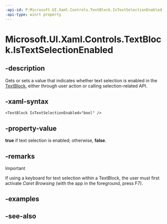 ```yaml
---
-api-id: P:Microsoft.UI.Xaml.Controls.TextBlock.IsTextSelectionEnabled
-api-type: winrt property
---
```


<!-- Property syntax
public bool IsTextSelectionEnabled { get;  set; }
-->

# Microsoft.UI.Xaml.Controls.TextBlock.IsTextSelectionEnabled

## -description
Gets or sets a value that indicates whether text selection is enabled in the [TextBlock](textblock.md), either through user action or calling selection-related API.

## -xaml-syntax

```xaml
<TextBlock IsTextSelectionEnabled="bool" />
```

## -property-value

**true** if text selection is enabled; otherwise, **false**.

## -remarks

> [!IMPORTANT]
> If using a keyboard for text selection within a TextBlock, the user must first activate *Caret Browsing* (with the app in the foreground, press F7).

## -examples

## -see-also
